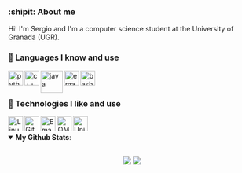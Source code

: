 ### :shipit: About me
Hi! I'm Sergio and I'm a computer science student at the University of Granada (UGR).

### :floppy_disk: Languages I know and use

[<img align="left" height="30px" alt="python" src="https://upload.wikimedia.org/wikipedia/commons/thumb/c/c3/Python-logo-notext.svg/121px-Python-logo-notext.svg.png"/>](https://www.python.org/)
[<img align="left" height="30px" alt="c++" src="https://upload.wikimedia.org/wikipedia/commons/thumb/1/18/ISO_C%2B%2B_Logo.svg/120px-ISO_C%2B%2B_Logo.svg.png"/>](https://en.wikipedia.org/wiki/C%2B%2B)
[<img align="left" height="45px" alt="java" src="https://upload.wikimedia.org/wikipedia/en/thumb/3/30/Java_programming_language_logo.svg/121px-Java_programming_language_logo.svg.png"/>](https://en.wikipedia.org/wiki/Java_(programming_language))
[<img align="left" height="30px" alt="emacs-lisp" src="https://upload.wikimedia.org/wikipedia/commons/thumb/4/48/Lisp_logo.svg/120px-Lisp_logo.svg.png"/>](https://en.wikipedia.org/wiki/Emacs_Lisp)
[<img align="left" height="30px" alt="bash" src="https://upload.wikimedia.org/wikipedia/commons/8/82/Gnu-bash-logo.svg"/>](https://en.wikipedia.org/wiki/Bash_(Unix_shell))

<br/>
<br/>

### :rocket: Technologies I like and use 

[<img align="left" height="30px" alt="Linux" src="https://upload.wikimedia.org/wikipedia/commons/thumb/3/35/Tux.svg/800px-Tux.svg.png"/>](https://en.wikipedia.org/wiki/Linux)
[<img align="left" height="30px" alt="Git" src="https://upload.wikimedia.org/wikipedia/commons/thumb/e/e0/Git-logo.svg/150px-Git-logo.svg.png"/>](https://en.wikipedia.org/wiki/Git)
[<img align="left" height="30px" alt="Emacs" src="https://www.gnu.org/software/emacs/images/emacs.png"/>](https://www.gnu.org/software/emacs)
[<img align="left" height="30px" alt="QMK Firmware" src="https://avatars.githubusercontent.com/u/25358678?s=200&v=4"/>](https://qmk.fm/)
[<img align="left" height="30px" alt="Unity" src="https://upload.wikimedia.org/wikipedia/commons/thumb/c/c4/Unity_2021.svg/174px-Unity_2021.svg.png"/>](https://en.wikipedia.org/wiki/Unity_(game_engine))

<br/>
<br/>

<details open>
    <summary><b>My Github Stats</b>: </summary>
<br/>
<p align="center">
    <img src="https://github-readme-stats.vercel.app/api?username=sergioguaka&count_private=true&show_icons=true&theme=default"/>
    <img src="https://github-readme-stats.vercel.app/api/top-langs/?username=sergioguaka&count_private=true&layout=compact&theme=default"/>
</p>
